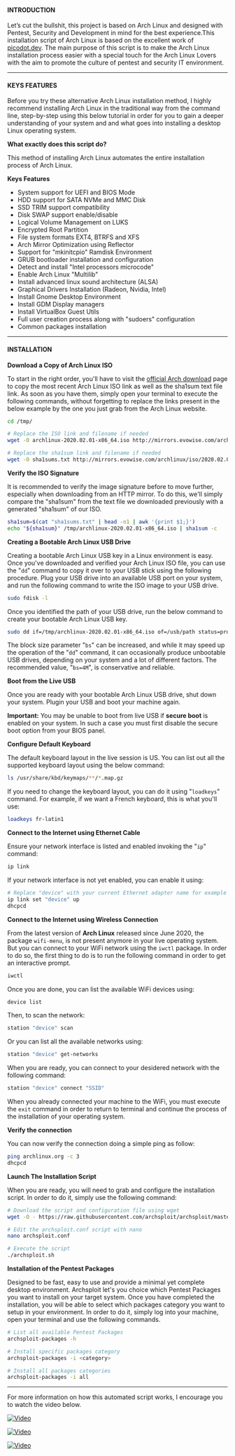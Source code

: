 #### INTRODUCTION

Let’s cut the bullshit, this project is based on Arch Linux and designed with Pentest, Security and Development in mind for the best experience.This installation script of Arch Linux is based on the excellent work of [picodot.dev](https://github.com/picodotdev). The main purpose of this script is to make the Arch Linux installation process easier with a special touch for the Arch Linux Lovers with the aim to promote the culture of pentest and security IT environment.

* * *

#### KEYS FEATURES

Before you try these alternative Arch Linux installation method, I highly recommend installing Arch Linux in the traditional way from the command line, step-by-step using this below tutorial in order for you to gain a deeper understanding of your system and and what goes into installing a desktop Linux operating system.

**What exactly does this script do?**

This method of installing Arch Linux automates the entire installation process of Arch Linux.

**Keys Features**

- System support for UEFI and BIOS Mode
- HDD support for SATA NVMe and MMC Disk
- SSD TRIM support compatibility
- Disk SWAP support enable/disable
- Logical Volume Management on LUKS
- Encrypted Root Partition
- File system formats EXT4, BTRFS and XFS
- Arch Mirror Optimization using Reflector
- Support for "mkinitcpio" Ramdisk Environment
- GRUB bootloader installation and configuration
- Detect and install "Intel processors microcode"
- Enable Arch Linux "Multilib"
- Install advanced linux sound architecture (ALSA)
- Graphical Drivers Installation (Radeon, Nvidia, Intel)
- Install Gnome Desktop Environment
- Install GDM Display managers
- Install VirtualBox Guest Utils
- Full user creation process along with "sudoers" configuration
- Common packages installation

* * *

#### INSTALLATION

**Download a Copy of Arch Linux ISO**

To start in the right order, you'll have to visit the [official Arch download](https://www.archlinux.org/download/) page to copy the most recent Arch Linux ISO link as well as the sha1sum text file link. As soon as you have them, simply open your terminal to execute the following commands, without forgetting to replace the links present in the below example by the one you just grab from the Arch Linux website.

```bash
cd /tmp/

# Replace the ISO link and filename if needed
wget -O archlinux-2020.02.01-x86_64.iso http://mirrors.evowise.com/archlinux/iso/2020.02.01/archlinux-2020.02.01-x86_64.iso

# Replace the sha1sum link and filename if needed
wget -O sha1sums.txt http://mirrors.evowise.com/archlinux/iso/2020.02.01/sha1sums.txt
```

**Verify the ISO Signature**

It is recommended to verify the image signature before to move further, especially when downloading from an HTTP mirror. To do this, we'll simply compare the "sha1sum" from the text file we downloaded previously with a generated "sha1sum" of our ISO.

```bash
sha1sum=$(cat "sha1sums.txt" | head -n1 | awk '{print $1;}')
echo "${sha1sum}" /tmp/archlinux-2020.02.01-x86_64.iso | sha1sum -c
```

**Creating a Bootable Arch Linux USB Drive**

Creating a bootable Arch Linux USB key in a Linux environment is easy. Once you've downloaded and verified your Arch Linux ISO file, you can use the "`dd`" command to copy it over to your USB stick using the following procedure. Plug your USB drive into an available USB port on your system, and run the following command to write the ISO image to your USB drive.

```bash
sudo fdisk -l
```

Once you identified the path of your USB drive, run the below command to create your bootable Arch Linux USB key.

```bash
sudo dd if=/tmp/archlinux-2020.02.01-x86_64.iso of=/usb/path status=progress bs=4M && sync
```

The block size parameter "`bs`" can be increased, and while it may speed up the operation of the "`dd`" command, it can occasionally produce unbootable USB drives, depending on your system and a lot of different factors. The recommended value, "`bs=4M`", is conservative and reliable.

**Boot from the Live USB**

Once you are ready with your bootable Arch Linux USB drive, shut down your system. Plugin your USB and boot your machine again.

**Important:** You may be unable to boot from live USB if **secure boot** is enabled on your system. In such a case you must first disable the secure boot option from your BIOS panel.

**Configure Default Keyboard**

The default keyboard layout in the live session is US. You can list out all the supported keyboard layout using the below command:

```bash
ls /usr/share/kbd/keymaps/**/*.map.gz
```

If you need to change the keyboard layout, you can do it using "`loadkeys`" command. For example, if we want a French keyboard, this is what you'll use:

```bash
loadkeys fr-latin1
```

**Connect to the Internet using Ethernet Cable**

Ensure your network interface is listed and enabled invoking the "`ip`" command:

```bash
ip link
```

If your network interface is not yet enabled, you can enable it using:

```bash
# Replace "device" with your current Ethernet adapter name for example "eth0"
ip link set "device" up
dhcpcd
```

**Connect to the Internet using Wireless Connection**

From the latest version of **Arch Linux** released since June 2020, the package `wifi-menu`, is not present anymore in your live operating system. But you can connect to your WiFi network using the `iwctl` package. In order to do so, the first thing to do is to run the following command in order to get an interactive prompt.

```bash
iwctl
```

Once you are done, you can list the available WiFi devices using:

```bash
device list
```

Then, to scan the network:

```bash
station "device" scan
```

Or you can list all the available networks using:

```bash
station "device" get-networks
```

When you are ready, you can connect to your desidered network with the following command:

```bash
station "device" connect "SSID"
```

When you already connected your machine to the WiFi, you must execute the `exit` command in order to return to terminal and continue the process of the installation of your operating system.

**Verify the connection**

You can now verify the connection doing a simple ping as follow:

```bash
ping archlinux.org -c 3
dhcpcd
```

**Launch The Installation Script**

When you are ready, you will need to grab and configure the installation script. In order to do it, simply use the following command:

```bash
# Download the script and configuration file using wget
wget -O - https://raw.githubusercontent.com/archsploit/archsploit/master/download.sh | bash

# Edit the archsploit.conf script with nano
nano archsploit.conf

# Execute the script
./archsploit.sh
```

**Installation of the Pentest Packages**

Designed to be fast, easy to use and provide a minimal yet complete desktop environment. Archsploit let's you choice which Pentest Packages you want to install on your target system. Once you have completed the installation, you will be able to select which packages category you want to setup in your environment. In order to do it, simply log into your machine, open your terminal and use the following commands.

```bash
# List all available Pentest Packages
archsploit-packages -h

# Install specific packages category
archsploit-packages -i <category>

# Install all packages categories
archsploit-packages -i all
```

* * *

For more information on how this automated script works, I encourage you to watch the video below.

[![Video](https://img.youtube.com/vi/Akn5yMBwgCw/maxresdefault.jpg)](https://www.youtube.com/watch?v=Akn5yMBwgCw)

[![Video](https://img.youtube.com/vi/V7GkTPeBTRI/maxresdefault.jpg)](https://www.youtube.com/watch?v=V7GkTPeBTRI)

[![Video](https://img.youtube.com/vi/EoFSs8Kuuuk/maxresdefault.jpg)](https://www.youtube.com/watch?v=EoFSs8Kuuuk)
